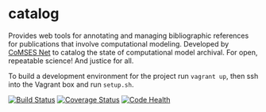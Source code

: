 catalog
=======

Provides web tools for annotating and managing bibliographic references for publications that involve computational modeling. Developed by  [CoMSES Net](http://www.openabm.org) to catalog the state of computational model archival. For open, repeatable science! And justice for all.

To build a development environment for the project run `vagrant up`, then ssh into the Vagrant box and run `setup.sh`.

[![Build Status](https://travis-ci.org/comses/catalog.svg?branch=master)](https://travis-ci.org/comses/catalog)
[![Coverage Status](https://coveralls.io/repos/comses/catalog/badge.svg)](https://coveralls.io/r/comses/catalog)
[![Code Health](https://landscape.io/github/comses/catalog/master/landscape.svg?style=flat)](https://landscape.io/github/comses/catalog/master)
